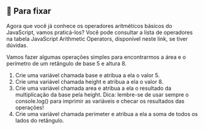 ## 🚀 Para fixar
Agora que você já conhece os operadores aritméticos básicos do JavaScript, vamos praticá-los? Você pode consultar a lista de operadores na tabela JavaScript Arithmetic Operators, disponível neste link, se tiver dúvidas.

Vamos fazer algumas operações simples para encontrarmos a área e o perímetro de um retângulo de base 5 e altura 8.

1. Crie uma variável chamada base e atribua a ela o valor 5.
2. Crie uma variável chamada height e atribua a ela o valor 8.
3. Crie uma variável chamada area e atribua a ela o resultado da multiplicação da base pela height. Dica: lembre-se de usar sempre o console.log() para imprimir as variáveis e checar os resultados das operações!
4. Crie uma variável chamada perimeter e atribua a ela a soma de todos os lados do retângulo.